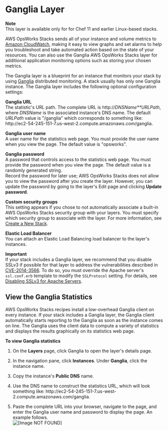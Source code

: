 # Ganglia Layer<a name="workinglayers-ganglia"></a>

**Note**  
This layer is available only for for Chef 11 and earlier Linux\-based stacks\.

AWS OpsWorks Stacks sends all of your instance and volume metrics to [Amazon CloudWatch](http://aws.amazon.com/documentation/cloudwatch/), making it easy to view graphs and set alarms to help you troubleshoot and take automated action based on the state of your resources\. You can also use the Ganglia AWS OpsWorks Stacks layer for additional application monitoring options such as storing your chosen metrics\.

The Ganglia layer is a blueprint for an instance that monitors your stack by using [Ganglia](http://ganglia.sourceforge.net/) distributed monitoring\. A stack usually has only one Ganglia instance\. The Ganglia layer includes the following optional configuration settings:

**Ganglia URL**  
The statistic's URL path\. The complete URL is http://*DNSName**URLPath*, where *DNSName* is the associated instance's DNS name\. The default *URLPath* value is "/ganglia" which corresponds to something like: http://ec2\-54\-245\-151\-7\.us\-west\-2\.compute\.amazonaws\.com/ganglia\.

**Ganglia user name**  
A user name for the statistics web page\. You must provide the user name when you view the page\. The default value is "opsworks"\. 

**Ganglia password**  
A password that controls access to the statistics web page\. You must provide the password when you view the page\. The default value is a randomly generated string\.   
Record the password for later use; AWS OpsWorks Stacks does not allow you to view the password after you create the layer\. However, you can update the password by going to the layer's Edit page and clicking **Update password**\.

**Custom security groups**  
This setting appears if you chose to not automatically associate a built\-in AWS OpsWorks Stacks security group with your layers\. You must specify which security group to associate with the layer\. For more information, see [Create a New Stack](workingstacks-creating.md)\.

**Elastic Load Balancer**  
You can attach an Elastic Load Balancing load balancer to the layer's instances\.

**Important**  
If your stack includes a Ganglia layer, we recommend that you disable SSLv3 if possible for that layer to address the vulnerabilities described in [CVE\-2014\-3566](http://www.cve.mitre.org/cgi-bin/cvename.cgi?name=CVE-2014-3566)\. To do so, you must override the Apache server's `ssl.conf.erb` template to modify the `SSLProtocol` setting\. For details, see [Disabling SSLv3 for Apache Servers](layers-java.md#layers-java-sslv3)\.

## View the Ganglia Statistics<a name="w2ab1c14c63b7c19c27b9c13"></a>

AWS OpsWorks Stacks recipes install a low\-overhead Ganglia client on every instance\. If your stack includes a Ganglia layer, the Ganglia client automatically starts reporting to the Ganglia as soon as the instance comes on line\. The Ganglia uses the client data to compute a variety of statistics and displays the results graphically on its statistics web page\.

**To view Ganglia statistics**

1. On the **Layers** page, click Ganglia to open the layer's details page\.

1. In the navigation pane, click **Instances**\. Under **Ganglia**, click the instance name\.

1.  Copy the instance's **Public DNS** name\.

1. Use the DNS name to construct the statistics URL, which will look something like: http://ec2\-54\-245\-151\-7\.us\-west\-2\.compute\.amazonaws\.com/ganglia\.

1. Paste the complete URL into your browser, navigate to the page, and enter the Ganglia user name and password to display the page\. An example follows\.   
![\[Image NOT FOUND\]](http://docs.aws.amazon.com/opsworks/latest/userguide/images/ganglia_stats.png)